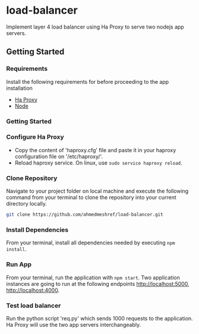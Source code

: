 # load-balancer
Implement layer 4 load balancer using Ha Proxy to serve two nodejs app servers.

## Getting Started 

### Requirements 

Install the following requirements for before proceeding to the app installation
- [Ha Proxy]("https://access.redhat.com/documentation/en-us/red_hat_enterprise_linux/7/html/load_balancer_administration/install_haproxy_example1") 
- [Node](https://nodejs.org/en/download/)

### Getting Started

### Configure Ha Proxy 

- Copy the content of 'haproxy.cfg' file and paste it in your haproxy configuration file on '/etc/haproxy/'. 
- Reload haproxy service. On linux, use ```sudo service haproxy reload```.

### Clone Repository

Navigate to your project folder on local machine and execute the following command from your terminal to clone the repository into your current directory locally.

```bash
git clone https://github.com/ahmedmeshref/load-balancer.git
```

### Install Dependencies

From your terminal, install all dependencies needed by executing ```npm install```.

### Run App 

From your terminal, run the application with ```npm start```. Two application instances are going to run at the following endpoints [http://localhost:5000](http://localhost:5000), [http://localhost:4000](http://localhost:4000).

### Test load balancer 

Run the python script 'req.py' which sends 1000 requests to the application. Ha Proxy will use the two app servers interchangeably.

